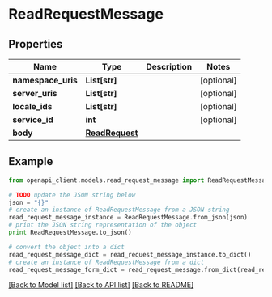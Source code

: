# ReadRequestMessage


## Properties
Name | Type | Description | Notes
------------ | ------------- | ------------- | -------------
**namespace_uris** | **List[str]** |  | [optional] 
**server_uris** | **List[str]** |  | [optional] 
**locale_ids** | **List[str]** |  | [optional] 
**service_id** | **int** |  | [optional] 
**body** | [**ReadRequest**](ReadRequest.md) |  | 

## Example

```python
from openapi_client.models.read_request_message import ReadRequestMessage

# TODO update the JSON string below
json = "{}"
# create an instance of ReadRequestMessage from a JSON string
read_request_message_instance = ReadRequestMessage.from_json(json)
# print the JSON string representation of the object
print ReadRequestMessage.to_json()

# convert the object into a dict
read_request_message_dict = read_request_message_instance.to_dict()
# create an instance of ReadRequestMessage from a dict
read_request_message_form_dict = read_request_message.from_dict(read_request_message_dict)
```
[[Back to Model list]](../README.md#documentation-for-models) [[Back to API list]](../README.md#documentation-for-api-endpoints) [[Back to README]](../README.md)


